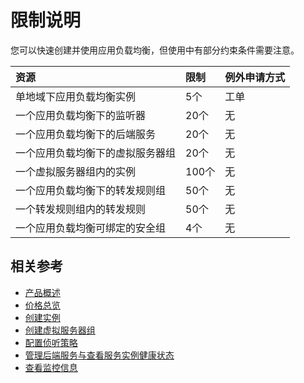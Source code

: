 # 限制说明

您可以快速创建并使用应用负载均衡，但使用中有部分约束条件需要注意。


| 资源	| 限制	| 例外申请方式 |
| :- | :- | :- |
|单地域下应用负载均衡实例	|5个	|工单|
|一个应用负载均衡下的监听器	|20个	|无|
|一个应用负载均衡下的后端服务	|20个	|无|
|一个应用负载均衡下的虚拟服务器组	|20个|	无|
|一个虚拟服务器组内的实例	|100个|	无|
|一个应用负载均衡下的转发规则组	|50个|	无|
|一个转发规则组内的转发规则	|50个|	无|
|一个应用负载均衡可绑定的安全组|4个|	无|


## 相关参考

- [产品概述](../Introduction/Overview.md)
- [价格总览](../Pricing/Price-Overview.md)
- [创建实例](../Getting-Started/Create-Instance.md)
- [创建虚拟服务器组](../Operation-Guide/TargetGroup-Management.md)
- [配置侦听策略](../Operation-Guide/Listener-Management.md)
- [管理后端服务与查看服务实例健康状态](../Operation-Guide/Backend-Management.md)
- [查看监控信息](../Operation-Guide/Monitoring.md)
